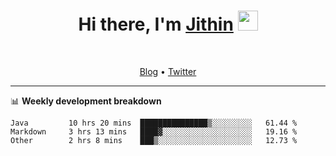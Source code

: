 <h1 align="center">Hi there, I'm <a href="https://jithset.github.io/" target="_blank">Jithin</a> <img
src="https://github.com/blackcater/blackcater/raw/main/images/Hi.gif" height="32" /></h1>

<br />

<p align="center">
  <a href="https://jithset.github.io">Blog</a> •
  <a href="https://twitter.com/jithset">Twitter</a>
</p>

---

📊 **Weekly development breakdown**

<!--START_SECTION:waka-->

```text
Java         10 hrs 20 mins  ███████████████▒░░░░░░░░░   61.44 %
Markdown     3 hrs 13 mins   ████▓░░░░░░░░░░░░░░░░░░░░   19.16 %
Other        2 hrs 8 mins    ███▒░░░░░░░░░░░░░░░░░░░░░   12.73 %
```

<!--END_SECTION:waka-->

